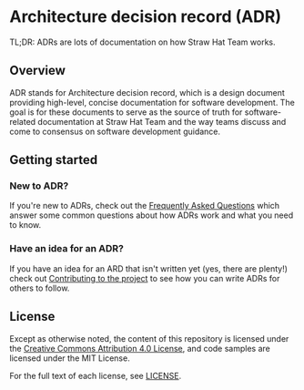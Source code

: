 # Architecture decision record (ADR)

TL;DR: ADRs are lots of documentation on how Straw Hat Team works.

## Overview

ADR stands for Architecture decision record, which is a design document
providing high-level, concise documentation for software development. The goal
is for these documents to serve as the source of truth for software-related
documentation at Straw Hat Team and the way teams discuss and come to consensus
on software development guidance.

## Getting started

### New to ADR?

If you're new to ADRs, check out the [Frequently Asked Questions](./FAQ.md)
which answer some common questions about how ADRs work and what you need to
know.

### Have an idea for an ADR?

If you have an idea for an ARD that isn't written yet (yes, there are plenty!)
check out [Contributing to the project](./CONTRIBUTING.md) to see how you can
write ADRs for others to follow.

## License

Except as otherwise noted, the content of this repository is licensed under the
[Creative Commons Attribution 4.0 License](https://creativecommons.org/licenses/by/4.0/),
and code samples are licensed under the MIT License.

For the full text of each license, see [LICENSE](./LICENSE).
